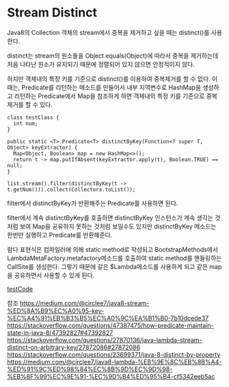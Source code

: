 # Stream Distinct

Java8의 Collection 객체의 stream에서 중복을 제거하고 싶을 때는 distinct()를 사용한다.

distinct는 stream의 원소들을 Object.equals(Object)에 따라서 중복을 제거하는데 처음 나타난 원소가 유지되기 때문에 정렬되어 있지 않으면 안정적이지 않다.

하지만 객체내의 특정 키를 기준으로 distinct()를 이용하여 중복제거를 할 수 없다. 이 때는, Predicate를 리턴하는 메소드를 만들어서 내부 지역변수로 HashMap을 생성하고 리턴하는 Predicate에서 Map을 참조하게 하면 객체내의 특정 키를 기준으로 중복제거를 할 수 있다.

```
class testClass {
  int num;
}

public static <T> Predicate<T> distinctByKey(Function<? super T, Object> keyExtractor) {
  Map<Object, Boolean> map = new HashMap<>();
  return t -> map.putIfAbsent(keyExtractor.apply(t), Boolean.TRUE) == null;
}

list.stream().filter(distinctByKey(t -> t.getNum())).collect(Collectors.toList());
```

filter에서 distinctByKey가 반환해주는 Predicate를 사용하면 된다.

filter에서 계속 distinctByKey를 호출하면 distinctByKey 인스턴스가 계속 생긱는 것 처럼 보여 Map을 공유하지 못하는 것처럼 보일수도 있지만 distinctByKey 메소드는 한번만 실행하고 Predicate를 반환해준다.

람다 표현식은 컴파일러에 의해 static method로 작성되고 BootstrapMethods에서 LambdaMetaFactory.metafactory메소드를 호출하여 static method를 핸들링하는 CallSite를 생성한다. 그렇기 때문에 같은 $Lambda메소드를 사용하게 되고 같은 map을 공유하면서 사용할 수 있게 된다.

[testCode](https://github.com/sdh2398/java-8/blob/master/src/test/StreamDistinctTest.java)

참조
https://medium.com/@circlee7/java8-stream-%ED%8A%B9%EC%A0%95-key-%EC%A4%91%EB%B3%B5%EC%A0%9C%EA%B1%B0-7b10dcede37
https://stackoverflow.com/questions/47387475/how-predicate-maintain-state-in-java-8/47392827#47392827
https://stackoverflow.com/questions/27870136/java-lambda-stream-distinct-on-arbitrary-key/27872086#27872086
https://stackoverflow.com/questions/23699371/java-8-distinct-by-property
https://medium.com/@circlee7/java8-lambda-%EB%9E%8C%EB%8B%A4-%ED%91%9C%ED%98%84%EC%8B%9D%EC%9D%98-%EB%8F%99%EC%9E%91-%EC%9D%B4%ED%95%B4-cf5342eeb5ac
